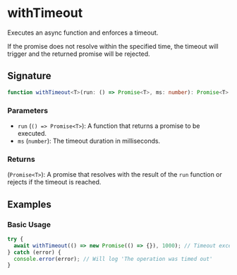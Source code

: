 # withTimeout

Executes an async function and enforces a timeout. 

If the promise does not resolve within the specified time,
the timeout will trigger and the returned promise will be rejected.

## Signature

```typescript
function withTimeout<T>(run: () => Promise<T>, ms: number): Promise<T>;
```

### Parameters

- `run` (`() => Promise<T>`): A function that returns a promise to be executed.
- `ms` (`number`): The timeout duration in milliseconds.

### Returns

(`Promise<T>`): A promise that resolves with the result of the `run` function or rejects if the timeout is reached.

## Examples

### Basic Usage

```typescript
try {
  await withTimeout(() => new Promise(() => {}), 1000); // Timeout exception after 1 second
} catch (error) {
  console.error(error); // Will log 'The operation was timed out'
}
```
